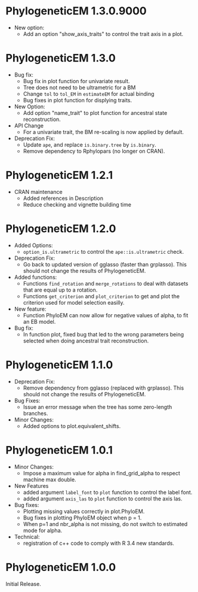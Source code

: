 # PhylogeneticEM 1.3.0.9000
* New option:
  * Add an option "show_axis_traits" to control the trait axis in a plot.

# PhylogeneticEM 1.3.0
* Bug fix:
  * Bug fix in plot function for univariate result.
  * Tree does not need to be ultrametric for a BM
  * Change `tol` to `tol_EM` in `estimateEM` for actual binding
  * Bug fixes in plot function for displying traits.
* New Option:
  * Add option "name_trait" to plot function for ancestral state reconstruction.
* API Change
  * For a univariate trait, the BM re-scaling is now applied by default.
* Deprecation Fix:
  * Update `ape`, and replace `is.binary.tree` by `is.binary`.
  * Remove dependency to Rphylopars (no longer on CRAN).

# PhylogeneticEM 1.2.1
* CRAN maintenance
  * Added references in Description
  * Reduce checking and vignette building time

# PhylogeneticEM 1.2.0
* Added Options:
    * `option_is.ultrametric` to control the `ape::is.ultrametric` check.
* Deprecation Fix:
    * Go back to updated version of gglasso (faster than grplasso). 
    This should not change the results of PhylogeneticEM.
* Added functions:
    * Functions `find_rotation` and `merge_rotations` to deal with datasets that are
    equal up to a rotation.
    * Functions `get_criterion` and `plot_criterion` to get and plot the criterion used
    for model selection easilly.
* New feature:
    * Function PhyloEM can now allow for negative values of alpha, to fit an EB model.
* Bug fix:
    * In function plot, fixed bug that led to the wrong parameters being selected when 
    doing ancestral trait reconstruction.

# PhylogeneticEM 1.1.0
* Deprecation Fix:
    * Remove dependency from gglasso (replaced with grplasso). 
    This should not change the results of PhylogeneticEM.
* Bug Fixes:
    * Issue an error message when the tree has some zero-length branches.
* Minor Changes:
    * Added options to plot.equivalent_shifts.

# PhylogeneticEM 1.0.1
* Minor Changes:
    * Impose a maximum value for alpha in find_grid_alpha to respect machine max double.
* New Features
    * added argument `label_font` to `plot` function to control the label font.
    * added argument `axis_las` to `plot` function to control the axis las.
* Bug fixes:
    * Plotting missing values correctly in plot.PhyloEM.
    * Bug fixes in plotting PhyloEM object when p = 1.
    * When p=1 and nbr_alpha is not missing, do not switch to estimated mode for alpha.
* Technical:
    * registration of c++ code to comply with R 3.4 new standards.

# PhylogeneticEM 1.0.0
Initial Release.
